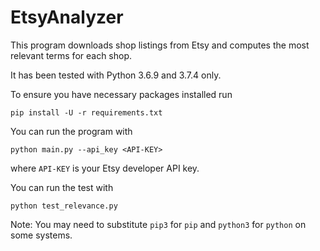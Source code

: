 # EtsyAnalyzer
This program downloads shop listings from Etsy and computes the most relevant terms for each shop.

It has been tested with Python 3.6.9 and 3.7.4 only.

To ensure you have necessary packages installed run
```
pip install -U -r requirements.txt
```

You can run the program with
```
python main.py --api_key <API-KEY>
```
where `API-KEY` is your Etsy developer API key.

You can run the test with
```
python test_relevance.py
```

Note: You may need to substitute `pip3` for `pip` and `python3` for `python` on some systems.
